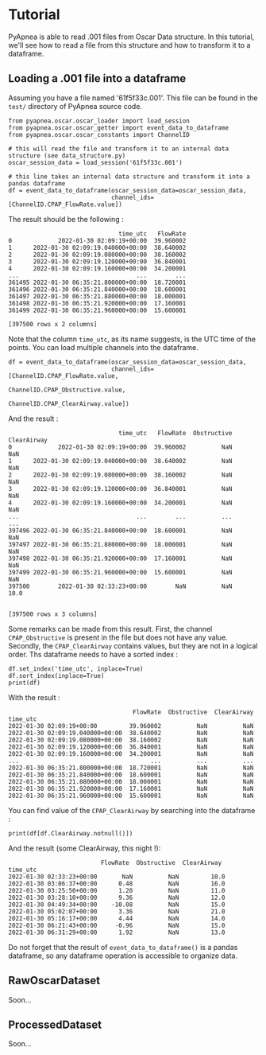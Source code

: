 Tutorial
========

PyApnea is able to read .001 files from Oscar Data structure. In this tutorial, we'll see how to read a file from this structure and how to transform it to a dataframe.

Loading a .001 file into a dataframe
-------------------------------

Assuming you have a file named '61f5f33c.001'. This file can be found in the `test/` directory of PyApnea source code.

    from pyapnea.oscar.oscar_loader import load_session
    from pyapnea.oscar.oscar_getter import event_data_to_dataframe
    from pyapnea.oscar.oscar_constants import ChannelID

    # this will read the file and transform it to an internal data structure (see data_structure.py)
    oscar_session_data = load_session('61f5f33c.001')

    # this line takes an internal data structure and transform it into a pandas dataframe
    df = event_data_to_dataframe(oscar_session_data=oscar_session_data,
                                 channel_ids=[ChannelID.CPAP_FlowRate.value])

The result should be the following :

                                   time_utc   FlowRate
    0             2022-01-30 02:09:19+00:00  39.960002
    1      2022-01-30 02:09:19.040000+00:00  38.640002
    2      2022-01-30 02:09:19.080000+00:00  38.160002
    3      2022-01-30 02:09:19.120000+00:00  36.840001
    4      2022-01-30 02:09:19.160000+00:00  34.200001
    ...                                 ...        ...
    361495 2022-01-30 06:35:21.800000+00:00  18.720001
    361496 2022-01-30 06:35:21.840000+00:00  18.600001
    361497 2022-01-30 06:35:21.880000+00:00  18.000001
    361498 2022-01-30 06:35:21.920000+00:00  17.160001
    361499 2022-01-30 06:35:21.960000+00:00  15.600001
    
    [397500 rows x 2 columns]
             
Note that the column `time_utc`, as its name suggests, is the UTC time of the points. You can load multiple channels into the dataframe. 

    df = event_data_to_dataframe(oscar_session_data=oscar_session_data,
                                 channel_ids=[ChannelID.CPAP_FlowRate.value,
                                              ChannelID.CPAP_Obstructive.value,
                                              ChannelID.CPAP_ClearAirway.value])

And the result :

                                   time_utc   FlowRate  Obstructive  ClearAirway
    0             2022-01-30 02:09:19+00:00  39.960002          NaN          NaN
    1      2022-01-30 02:09:19.040000+00:00  38.640002          NaN          NaN
    2      2022-01-30 02:09:19.080000+00:00  38.160002          NaN          NaN
    3      2022-01-30 02:09:19.120000+00:00  36.840001          NaN          NaN
    4      2022-01-30 02:09:19.160000+00:00  34.200001          NaN          NaN
    ...                                 ...        ...          ...          ...
    397496 2022-01-30 06:35:21.840000+00:00  18.600001          NaN          NaN
    397497 2022-01-30 06:35:21.880000+00:00  18.000001          NaN          NaN
    397498 2022-01-30 06:35:21.920000+00:00  17.160001          NaN          NaN
    397499 2022-01-30 06:35:21.960000+00:00  15.600001          NaN          NaN
    397500        2022-01-30 02:33:23+00:00        NaN          NaN         10.0


    [397500 rows x 3 columns]

Some remarks can be made from this result. First, the channel `CPAP_Obstructive` is present in the file but does not have any value. Secondly, the `CPAP_ClearAirway` contains values, but they are not in a logical order. Ths dataframe needs to have a sorted index :

    df.set_index('time_utc', inplace=True)
    df.sort_index(inplace=True)
    print(df)

With the result :

                                       FlowRate  Obstructive  ClearAirway
    time_utc                                                             
    2022-01-30 02:09:19+00:00         39.960002          NaN          NaN
    2022-01-30 02:09:19.040000+00:00  38.640002          NaN          NaN
    2022-01-30 02:09:19.080000+00:00  38.160002          NaN          NaN
    2022-01-30 02:09:19.120000+00:00  36.840001          NaN          NaN
    2022-01-30 02:09:19.160000+00:00  34.200001          NaN          NaN
    ...                                     ...          ...          ...
    2022-01-30 06:35:21.800000+00:00  18.720001          NaN          NaN
    2022-01-30 06:35:21.840000+00:00  18.600001          NaN          NaN
    2022-01-30 06:35:21.880000+00:00  18.000001          NaN          NaN
    2022-01-30 06:35:21.920000+00:00  17.160001          NaN          NaN
    2022-01-30 06:35:21.960000+00:00  15.600001          NaN          NaN

You can find value of the `CPAP_ClearAirway` by searching into the dataframe :

    print(df[df.ClearAirway.notnull()])

And the result (some ClearAirway, this night !):

                              FlowRate  Obstructive  ClearAirway
    time_utc                                                     
    2022-01-30 02:33:23+00:00       NaN          NaN         10.0
    2022-01-30 03:06:37+00:00      0.48          NaN         16.0
    2022-01-30 03:25:50+00:00      1.20          NaN         11.0
    2022-01-30 03:28:10+00:00      9.36          NaN         12.0
    2022-01-30 04:49:34+00:00    -10.08          NaN         15.0
    2022-01-30 05:02:07+00:00      3.36          NaN         21.0
    2022-01-30 05:16:17+00:00      4.44          NaN         14.0
    2022-01-30 06:21:43+00:00     -0.96          NaN         15.0
    2022-01-30 06:31:29+00:00      1.92          NaN         13.0

Do not forget that the result of `event_data_to_dataframe()` is a pandas dataframe, so any dataframe
operation is accessible to organize data.

RawOscarDataset
---------------

Soon...

ProcessedDataset
----------------

Soon...


